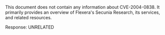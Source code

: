 This document does not contain any information about CVE-2004-0838. It primarily provides an overview of Flexera's Secunia Research, its services, and related resources.

Response: UNRELATED